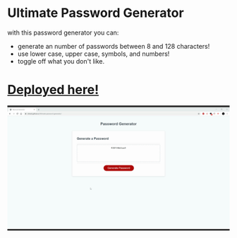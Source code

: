 # Ultimate Password Generator
with this password generator you can:
* generate an number of passwords between 8 and 128 characters!
* use lower case, upper case, symbols, and numbers!
* toggle off what you don't like.

# [Deployed here!](https://drkeck.github.io/Ultimate-password-generator/)

![image of password generation](./assets/Images/Readme.gif)

